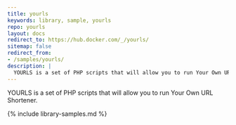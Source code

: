 ```yaml
---
title: yourls
keywords: library, sample, yourls
repo: yourls
layout: docs
redirect_to: https://hub.docker.com/_/yourls/
sitemap: false
redirect_from:
- /samples/yourls/
description: |
  YOURLS is a set of PHP scripts that will allow you to run Your Own URL Shortener.
---
```


YOURLS is a set of PHP scripts that will allow you to run Your Own URL Shortener.


{% include library-samples.md %}
